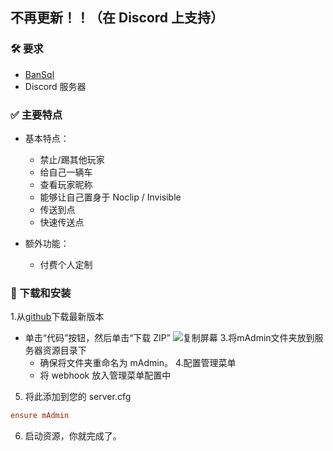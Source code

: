 ## 不再更新！！（在 Discord 上支持）

### 🛠 要求

- [BanSql](https://github.com/Matdbx10/BanSql)
- Discord 服务器

### ✅ 主要特点

- 基本特点：
     - 禁止/踢其他玩家
     - 给自己一辆车
     - 查看玩家昵称
     - 能够让自己置身于 Noclip / Invisible
     - 传送到点
     - 快速传送点

- 额外功能：
     - 付费个人定制


### 🔧 下载和安装

1.从[github](https://github.com/Matdbx10/mAdmin)下载最新版本
   - 单击“代码”按钮，然后单击“下载 ZIP”
   ![](https://i.imgur.com/iF4dxA5.png "复制屏幕")
3.将mAdmin文件夹放到服务器资源目录下
     - 确保将文件夹重命名为 mAdmin。
4.配置管理菜单
     - 将 webhook 放入管理菜单配置中
5. 将此添加到您的 server.cfg
```cfg
ensure mAdmin
```
6. 启动资源，你就完成了。